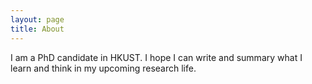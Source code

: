```yaml
---
layout: page
title: About
---
```


I am a PhD candidate in HKUST. I hope I can write and summary what I learn and think in my upcoming research life.



